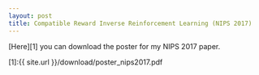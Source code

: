 ```yaml
---
layout: post
title: Compatible Reward Inverse Reinforcement Learning (NIPS 2017)
---
```


[Here][1] you can download the poster for my NIPS 2017 paper.

[1]:{{ site.url }}/download/poster_nips2017.pdf

